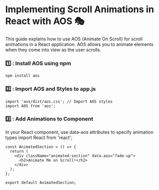# Implementing Scroll Animations in React with AOS 🎭

This guide explains how to use AOS (Animate On Scroll) for scroll animations in a React application. AOS allows you to animate elements when they come into view as the user scrolls.

### 1️⃣ : Install AOS using npm
    npm install aos

### 2️⃣ : Import AOS and Styles to app.js
    import 'aos/dist/aos.css'; // Import AOS styles
    import AOS from 'aos';

### 3️⃣ : Add Animations to Component
In your React component, use data-aos attributes to specify animation types 
    import React from 'react';

    const AnimatedSection = () => {
      return (
        <div className="animated-section" data-aos="fade-up">
          <h2>Animate Me on Scroll!</h2>
        </div>
      );
    };
    
    export default AnimatedSection;


